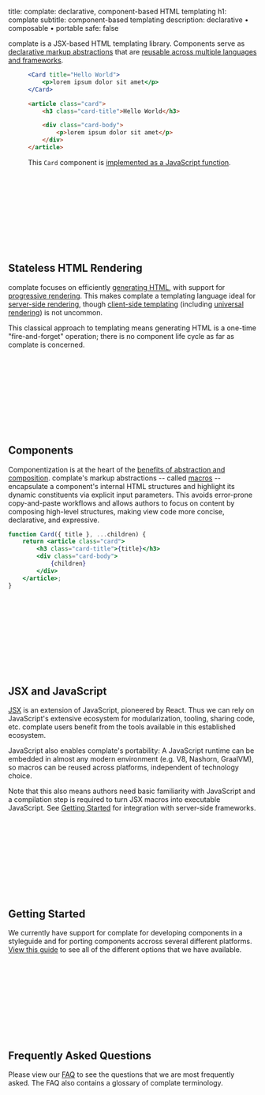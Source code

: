 title: complate: declarative, component-based HTML templating
h1: complate
subtitle: component-based templating
description: declarative • composable • portable
safe: false

complate is a JSX-based HTML templating library.
Components serve as [declarative markup abstractions](#components)
that are [reusable across multiple languages and frameworks](#portability).


<figure>
<div class="code-example">
<div class="input" aria-label="complate Template">

```jsx
<Card title="Hello World">
    <p>lorem ipsum dolor sit amet</p>
</Card>
```

</div>
<div class="output" aria-label="HTML Output">

```html
<article class="card">
    <h3 class="card-title">Hello World</h3>

    <div class="card-body">
        <p>lorem ipsum dolor sit amet</p>
    </div>
</article>
```

</div>
</div>
<figcaption>
    This <code>Card</code> component is <a href="#components">implemented as a JavaScript function</a>.
</figcaption>
</figure>


<div class="icon-heading">
    <div class="badge">
        <svg class="icon" role="presentation">
            <use href="#icon-server-heart"></use>
        </svg>
    </div>
    <h2 id="stateless-rendering">Stateless HTML Rendering</h2>
</div>

complate focuses on efficiently [generating HTML],
with support for [progressive rendering](faq.html#progressive-rendering).
This makes complate a templating language ideal for [server-side rendering],
though [client-side templating] (including [universal rendering](faq.html#universal-rendering)) is not uncommon.

This classical approach to templating means generating HTML is a one-time "fire-and-forget" operation;
there is no component life cycle as far as complate is concerned.


<div class="icon-heading">
    <div class="badge">
        <svg class="icon" role="presentation">
            <use href="#icon-component"></use>
        </svg>
    </div>
    <h2 id="components">Components</h2>
</div>

Componentization is at the heart of the [benefits of abstraction and composition](rationale.html).
complate's markup abstractions -- called [macros](faq.html#macro) -- encapsulate a component's internal HTML structures and highlight its dynamic constituents via explicit input parameters.
This avoids error-prone copy-and-paste workflows and allows authors to focus on content by composing high-level structures, making view code more concise, declarative, and expressive.

```jsx
function Card({ title }, ...children) {
    return <article class="card">
        <h3 class="card-title">{title}</h3>
        <div class="card-body">
            {children}
        </div>
    </article>;
}
```


<div class="icon-heading">
    <div class="badge">
        <svg class="icon" role="presentation">
            <use href="#icon-jsx"></use>
        </svg>
    </div>
    <h2 id="jsx-and-javascript">JSX and JavaScript</h2>
</div>

[JSX](what-is-jsx.html) is an extension of JavaScript, pioneered by React.
Thus we can rely on JavaScript's extensive ecosystem for modularization, tooling, sharing code, etc.
complate users benefit from the tools available in this established ecosystem.

<span id="portability"></span>
JavaScript also enables complate's portability: A JavaScript runtime can be embedded in almost any modern environment (e.g. V8, Nashorn, GraalVM), so macros can be reused across platforms, independent of technology choice.

Note that this also means authors need basic familiarity with JavaScript and a compilation step is required to turn JSX macros into executable JavaScript.
See [Getting Started](#getting-started) for integration with server-side frameworks.


<div class="icon-heading">
    <div class="badge">
        <svg class="icon" role="presentation">
            <use href="#icon-getting-started"></use>
        </svg>
    </div>
    <h2 id="getting-started">Getting Started</h2>
</div>

We currently have support for complate for developing components in a styleguide and for porting components accross several different platforms.
[View this guide](getting-started.html) to see all of the different options that we have available.


<div class="icon-heading">
    <div class="badge">
        <svg class="icon" role="presentation">
            <use href="#icon-faq"></use>
        </svg>
    </div>
    <h2 id="faq">Frequently Asked Questions</h2>
</div>

Please view our [FAQ](faq.html) to see the questions that we are most frequently asked.
The FAQ also contains a glossary of complate terminology.


[generating HTML]: https://adactio.com/journal/16404
[server-side rendering]: https://www.innoq.com/en/articles/2020/01/javascript-in-ma%C3%9Fen/
[client-side templating]: https://www.innoq.com/en/blog/self-contained-custom-elements/
